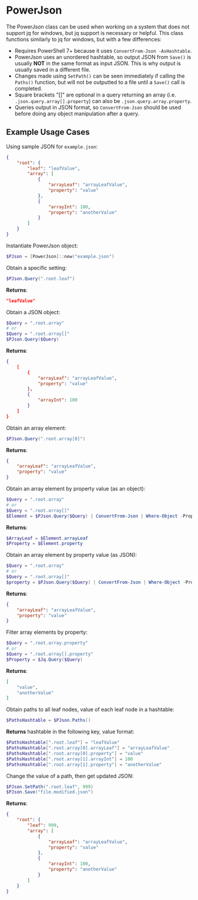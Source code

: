 # PowerJson

The PowerJson class can be used when working on a system that does not support jq for windows, but jq support is necessary or helpful.
This class functions similarly to jq for windows, but with a few differences:

- Requires PowerShell 7+ because it uses `ConvertFrom-Json -AsHashtable`.
- PowerJson uses an unordered hashtable, so output JSON from `Save()` is usually **NOT** in the same format as input JSON. This is why output is usually saved
  in a different file.
- Changes made using `SetPath()` can be seen immediately if calling the `Paths()` function, but will not be outputted to a file until
  a `Save()` call is completed.
- Square brackets "[]" are optional in a query returning an array (i.e. `.json.query.array[].property`) can also be `.json.query.array.property`.
- Queries output in JSON format, so `ConvertFrom-Json` should be used before doing any object manipulation after a query.

## Example Usage Cases

Using sample JSON for `example.json`:

```json
{
    "root": {
        "leaf": "leafValue",
        "array": [
            {
                "arrayLeaf": "arrayLeafValue",
                "property": "value"
            },
            {
                "arrayInt": 100,
                "property": "anotherValue"
            }
        ]
    }
}
```

Instantiate PowerJson object:

```PowerShell
$PJson = [PowerJson]::new("example.json")
```

Obtain a specific setting:

```PowerShell
$PJson.Query(".root.leaf")
```

**Returns**:

```json
"leafValue"
```

Obtain a JSON object:

```PowerShell
$Query = ".root.array"
# or
$Query = ".root.array[]"
$PJson.Query($Query)
```

**Returns**:

```json
{
    [
        {
            "arrayLeaf": "arrayLeafValue",
            "property": "value"
        },
        {
            "arrayInt": 100
        }
    ]
}
```

Obtain an array element:

```PowerShell
$PJson.Query(".root.array[0]")
```

**Returns**:

```json
{
    "arrayLeaf": "arrayLeafValue",
    "property": "value"
}
```

Obtain an array element by property value (as an object):

```PowerShell
$Query = ".root.array"
# or
$Query = ".root.array[]"
$Element = $PJson.Query($Query) | ConvertFrom-Json | Where-Object -Property property -EQ "value"
```

**Returns**:

```PowerShell
$ArrayLeaf = $Element.arrayLeaf
$Property = $Element.property
```

Obtain an array element by property value (as JSON):

```PowerShell
$Query = ".root.array"
# or
$Query = ".root.array[]"
$property = $PJson.Query($Query) | ConvertFrom-Json | Where-Object -Property property -EQ "value" | ConvertTo-Json -Depth 99
```

**Returns**:

```json
{
    "arrayLeaf": "arrayLeafValue",
    "property": "value"
}
```

Filter array elements by property:

```PowerShell
$Query = ".root.array.property"
# or
$Query = ".root.array[].property"
$Property = $Jq.Query($Query)
```

**Returns**:

```json
[
    "value",
    "anotherValue"
]
```

Obtain paths to all leaf nodes, value of each leaf node in a hashtable:

```PowerShell
$PathsHashtable = $PJson.Paths()
```

**Returns** hashtable in the following key, value format:

```PowerShell
$PathsHashtable[".root.leaf"] = "leafValue"
$PathsHashtable[".root.array[0].arrayLeaf"] = "arrayLeafValue"
$PathsHashtable[".root.array[0].property"] = "value"
$PathsHashtable[".root.array[1].arrayInt"] = 100
$PathsHashtable[".root.array[1].property"] = "anotherValue"
```

Change the value of a path, then get updated JSON:

```PowerShell
$PJson.SetPath(".root.leaf", 999)
$PJson.Save("file.modified.json")
```

**Returns**:

```json
{
    "root": {
        "leaf": 999,
        "array": [
            {
                "arrayLeaf": "arrayLeafValue",
                "property": "value"
            },
            {
                "arrayInt": 100,
                "property": "anotherValue"
            }
        ]
    }
}
```
